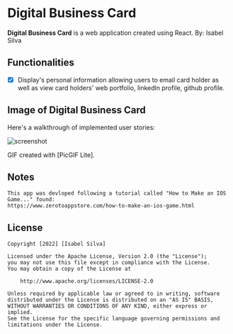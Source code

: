 # Digital Business Card
**Digital Business Card** is a web application created using React. 
By: Isabel Silva
## Functionalities
*[X] Display's personal information allowing users to email card holder as well as view card holders' web portfolio, linkedln profile, github profile. 

## Image of Digital Business Card

Here's a walkthrough of implemented user stories:

<img src='../src/images/digital.png' title='screenshot' width='' alt='screenshot' />

GIF created with [PicGIF Lite].

## Notes
    This app was devloped following a tutorial called "How to Make an IOS Game..." found: 
    https://www.zerotoappstore.com/how-to-make-an-ios-game.html

## License

    Copyright [2022] [Isabel Silva]

    Licensed under the Apache License, Version 2.0 (the "License");
    you may not use this file except in compliance with the License.
    You may obtain a copy of the License at

        http://www.apache.org/licenses/LICENSE-2.0

    Unless required by applicable law or agreed to in writing, software
    distributed under the License is distributed on an "AS IS" BASIS,
    WITHOUT WARRANTIES OR CONDITIONS OF ANY KIND, either express or implied.
    See the License for the specific language governing permissions and
    limitations under the License.
